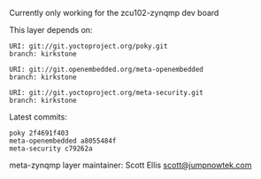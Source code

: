 Currently only working for the zcu102-zynqmp dev board

This layer depends on:

    URI: git://git.yoctoproject.org/poky.git
    branch: kirkstone

    URI: git://git.openembedded.org/meta-openembedded
    branch: kirkstone

    URI: git://git.yoctoproject.org/meta-security.git
    branch: kirkstone

Latest commits:

    poky 2f4691f403
    meta-openembedded a8055484f
    meta-security c79262a

meta-zynqmp layer maintainer: Scott Ellis <scott@jumpnowtek.com>

